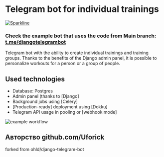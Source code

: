 # Telegram bot for individual trainings

[![Sparkline](https://stars.medv.io/ohld/django-telegram-bot.svg)](https://stars.medv.io/ohld/django-telegram-bot)


### Check the example bot that uses the code from Main branch: [t.me/djangotelegrambot](https://t.me/djangotelegrambot)
Telegram bot with the ability to create individual trainings and training groups. Thanks to the benefits of the Django admin panel, it is possible to personalize workouts for a person or a group of people.

## Used technologies

* Database: Postgres
* Admin panel (thanks to [Django]
* Background jobs using [Celery]
* [Production-ready] deployment using [Dokku]
* Telegram API usage in pooling or [webhook mode]


![example workflow](https://github.com/Uforick/django-telegram-bot/tree/main/.github/workflows/dokku.yml/badge.svg)

Авторство github.com/Uforick
---

forked from ohld/django-telegram-bot
